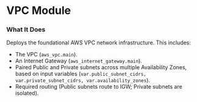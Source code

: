 # VPC Module

### What It Does

Deploys the foundational AWS VPC network infrastructure. This includes:

- The VPC (`aws_vpc.main`). <br>
- An Internet Gateway (`aws_internet_gateway.main`).<br>
- Paired Public and Private subnets across multiple Availability Zones, based on input variables (`var.public_subnet_cidrs, var.private_subnet_cidrs, var.availability_zones`). <br>
- Required routing (Public subnets route to IGW; Private subnets are isolated).
